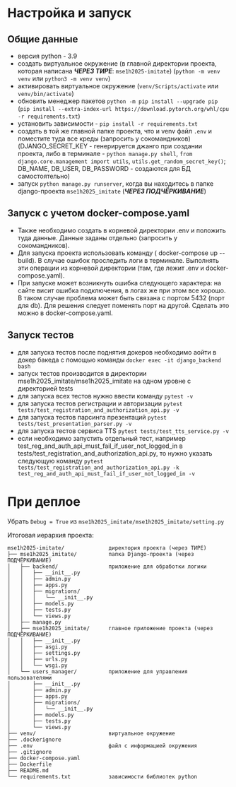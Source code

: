 # Настройка и запуск

## Общие данные
- версия python - 3.9
- создать виртуальное окружение (в главной директории проекта, которая написана ***ЧЕРЕЗ ТИРЕ***: `mse1h2025-imitate`) (`python -m venv venv` или `python3 -m venv venv`)
- активировать виртуальное окружение (`venv/Scripts/activate` или `venv/bin/activate`)
- обновить менеджер пакетов `python -m pip install --upgrade pip` (`pip install --extra-index-url https://download.pytorch.org/whl/cpu -r requirements.txt`)
- установить зависимости - `pip install -r requirements.txt`
- создать в той же главной папке проекта, что и venv файл `.env` и поместите туда все креды (запросить у сокомандников) (DJANGO_SECRET_KEY - генерируется джанго при создании проекта, либо в терминале - `python manage.py shell`, `from django.core.management import utils`, `utils.get_random_secret_key()`; DB_NAME, DB_USER, DB_PASSWORD - создаются для БД самостоятельно)
- запуск `python manage.py runserver`, когда вы находитесь в папке django-проекта `mse1h2025_imitate` (***ЧЕРЕЗ ПОДЧЁРКИВАНИЕ***)

## Запуск с учетом docker-compose.yaml
- Также необходимо создать в корневой директории .env и положить туда данные. Данные заданы отдельно (запросить у сокомандников).
- Для запуска проекта использовать команду ( docker-compose up --build). В случае ошибок проследить логи в терминале. Выполнять эти операции из корневой директории (там, где лежит .env и docker-compose.yaml).
- При запуске может возникнуть ошибка следующего характера: на сайте висит ошибка подключения, в логах же при этом все хорошо. В таком случае проблема может быть связана с портом 5432 (порт для db). Для решения следует поменять порт на другой. Сделать это можно в docker-compose.yaml.

## Запуск тестов
- для запуска тестов после поднятия докеров необходимо аойти в докер бакеда с помощью команды `docker exec -it django_backend bash`
- запуск тестов производится в директории mse1h2025_imitate/mse1h2025_imitate на одном уровне с директорией tests
- для запуска всех тестов нужно ввести команду `pytest -v`
- для запуска тестов регистрации и авторизации `pytest tests/test_registration_and_authorization_api.py -v` 
- для запуска тестов парсинга презентаций `pytest tests/test_presentation_parser.py -v`
- для запуска тестов сервиса TTS `pytest tests/test_tts_service.py -v`
- если необходимо запустить отдельный тест, например test_reg_and_auth_api_must_fail_if_user_not_logged_in в tests/test_registration_and_authorization_api.py, то нужно указать следующую команду `pytest tests/test_registration_and_authorization_api.py -k test_reg_and_auth_api_must_fail_if_user_not_logged_in -v`

# При деплое  
Убрать `Debug = True` из `mse1h2025_imitate/mse1h2025_imitate/setting.py`



Итоговая иерархия проекта:

```
mse1h2025-imitate/              директория проекта (через ТИРЕ)
├── mse1h2025_imitate/          папка Django-проекта (через ПОДЧЁРКИВАНИЕ)
│   ├── backend/                приложение для обработки логики
│   │   ├── __init__.py
│   │   ├── admin.py
│   │   ├── apps.py
│   │   ├── migrations/
│   │   │   └── __init__.py
│   │   ├── models.py
│   │   ├── tests.py
│   │   └── views.py
│   ├── manage.py
│   ├── mse1h2025_imitate/      главное приложение проекта (через ПОДЧЁРКИВАНИЕ)
│   │   ├── __init__.py
│   │   ├── asgi.py
│   │   ├── settings.py
│   │   ├── urls.py
│   │   └── wsgi.py
│   └── users_manager/          приложение для управления пользователями
│       ├── __init__.py
│       ├── admin.py
│       ├── apps.py
│       ├── migrations/
│       │   └── __init__.py
│       ├── models.py
│       ├── tests.py
│       └── views.py
├── venv/                       виртуальное окружение
├── .dockerignore
├── .env                        файл с информацией окружения
├── .gitignore
├── docker-compose.yaml
├── Dockerfile
├── README.md
└── requirements.txt            зависимости библиотек python
```